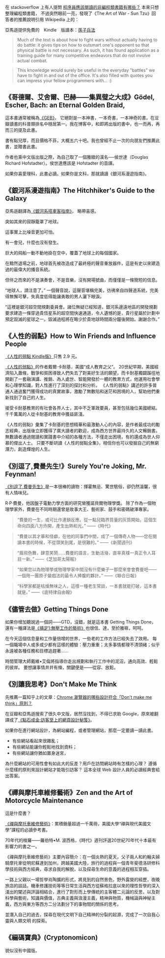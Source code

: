 在 stackoverflow 上有人提問 [程序員應該閱讀的非編程類書籍有哪些？](http://stackoverflow.com/q/38210/343194) 本來只想整理編程類書籍，
不過突然眼前一亮，發現了《The Art of War - Sun Tzu》回答者的推薦說明引用 Wikipedia 上的：

亞馬遜提供免費的　Kindle　版讀本：[孫子兵法](http://www.amazon.cn/gp/product/B00AA7KMKG/ref=as_li_ss_tl?ie=UTF8&camp=536&creative=3132&creativeASIN=B00AA7KMKG&linkCode=as2&tag=favbook-23)

> Much of the text is about how to fight wars without actually having to do battle: 
> it gives tips on how to outsmart one's opponent so that physical battle is not necessary. 
> As such, it has found application as a training guide for many competitive endeavors that do not involve actual combat.

> This knowledge would surely be useful in the everyday "battles" we have to fight in and out of the office. 
> It's also filled with quotes you can impress your fellow programmers with... :)


## 《哥德爾、艾舍爾、巴赫——集異璧之大成》Gödel, Escher, Bach: an Eternal Golden Braid, 

這本書通常被稱為[《GEB》](http://www.amazon.cn/gp/product/B0049MPCAS/ref=as_li_ss_tl?ie=UTF8&camp=536&creative=3132&creativeASIN=B0049MPCAS&linkCode=as2&tag=favbook-23)，
它絕對是一本神書，一本奇書，一本神奇的書。在豆瓣讀書的科普類排名中穩居第一。我在博客中，和即將出版的書中，也一而再，再而三的提及此書。

書有點兒厚，而且價格不菲，大概五六十吧。我也曾經不止一次的向朋友們推薦此書，並贈書此書。

作者也乘中文版出版之際，為自己取了一個雅緻的漢名──侯世達（Douglas Richard Hofstadter）。侯世達應該是 Hofstadter 的音譯。

如果你喜愛理科，此書必讀。如果你是文科，那就讀讀《銀河系漫遊指南》。

## 《銀河系漫遊指南》The Hitchhiker's Guide to the Galaxy

亞馬遜翻譯為[《銀河系搭車客指南》](http://www.amazon.cn/gp/product/B00590XCO2/ref=as_li_ss_tl?ie=UTF8&camp=536&creative=3132&creativeASIN=B00590XCO2&linkCode=as2&tag=favbook-23)，
略帶喜感。

突如其來的寂靜籠罩了地球。

這事實上比噪音更加可怕。

有一會兒，什麼也沒有發生。

巨大的飛船一動不動地掛在空中，覆蓋了地球上的每個國家。

在黯然退場之前，地球首先被改造成了最終極的聲音重放器件，這是有史以來建造過的最偉大的播音系統。

但伴之而來的不是演奏會，不是音樂，沒有開場號曲，而僅僅是一條簡短的信息。

“地球人，請注意了。” 
一個聲音說，這聲音堪稱完美，彷彿來自四聲道系統，完美得無懈可擊，失真度低得能讓勇敢的男人灑下眼淚。

“這裡是銀河超空間規劃委員會。諸位無疑已經知道，銀河系邊遠地區的開發規劃要求建造一條穿過貴恆星系的超空間快速通道，令人遺憾的是，貴行星屬於計劃中預定毀滅的星球之一。毀滅過程將在略少於貴地球時間兩分鐘後開始。謝謝合作。”

## 《人性的弱點》How to Win Friends and Influence People

[《人性的弱點 Kindle版》](http://www.amazon.cn/gp/product/B008F5WMEE/ref=as_li_ss_tl?ie=UTF8&camp=536&creative=3132&creativeASIN=B008F5WMEE&linkCode=as2&tag=favbook-23)只售 2.9 元。

[《人性的弱點》](http://www.amazon.cn/gp/product/B00119B1AM/ref=as_li_ss_tl?ie=UTF8&camp=536&creative=3132&creativeASIN=B00119B1AM&linkCode=as2&tag=favbook-23)的作者戴爾·卡耐基，美國“成人教育之父”。
20世紀早期，美國經濟陷入蕭條，戰爭和貧困導致人們失去了對美好生活的願望，而卡耐基獨闢蹊徑地開創了一套融演講、推銷、為人處世、智能開發於一體的教育方式，他運用社會學和心理學知識，對人性進行了深刻的探討和分析。
《人性的弱點》講述的許多普通人通過奮鬥獲得成功的真實故事，激勵了無數陷和迷茫和困境的人，幫助他們重新找到了自己的人生。

接受卡耐基教育的有社會各界人士，其中不乏軍政要員，甚至包括幾位美國總結。
千千萬萬的人從卡耐基的教育中獲益匪淺。 

《人性的弱點》彙集了卡耐基的思想精華和最激動人心的內容，是作者最成功的勵志經典，出版後立即獲得了廣大讀者的歡迎，成為西方世界最持久的人文暢銷書。
無數讀者通過閱讀和實踐書中介紹的各種方法，不僅走出困境，有的還成為世人仰慕的傑出人士。
只要不斷研讀《人性的弱點全集》，相信你也可以發掘自己的無窮潛力，創造輝煌的人生。

## 《別逗了,費曼先生!》Surely You're Joking, Mr. Feynman!

[《別逗了,費曼先生》](http://www.amazon.cn/gp/product/B009QVEA8M/ref=as_li_ss_tl?ie=UTF8&camp=536&creative=3132&creativeASIN=B009QVEA8M&linkCode=as2&tag=favbook-23)是一本很棒的讀物：揮霍無忌、驚世駭俗，卻仍然溫馨，很有人情味兒。

R·P·費曼，他因盤子電動力學方面的研究榮獲諾貝爾物理學獎。
除了作為一個物理學家外，費曼在不同時期還曾是故事大王、藝術家、鼓手和密碼破澤專家。


> “費曼的一生，或可比作連鎖反應。從一點兒臨界質量的灰質開始，這個生命向四面八方炸開，產生出熱和光。”
> ——《時代》

> “費曼以其才華和怪癖，在他的同事們中間，成了一個傳奇人物——您在閱讀本書的時候，不從頭笑到尾，是很難的。”
> ——《新聞週刊》

> “眉飛色舞，肆意笑鬧……費曼的語言，生動活潑，直率真樸一真正令人耳目一新。”
> ——《芝加哥太陽報》

> “如果您以為物理學或物理學家中間沒有什麼樂子一那麼來會會費曼吧——一個用一團原子變戲法的最令人捧腹的夥計。”
> ——《聯合日報》

> “科學家都是枯燥無味之人，這樣一種老生常談，一本書就能打破，這本書就是。”
> ——《底特律自由報》

## 《儘管去做》Getting Things Done

如果你增加聽說過一個詞——GTD，沒錯，就是這本書 Getting Things Done，還有一種譯法是[《搞定1:無壓工作的藝術》](http://www.amazon.cn/gp/product/B00368C0FG/ref=as_li_ss_tl?ie=UTF8&camp=536&creative=3132&creativeASIN=B00368C0FG&linkCode=as2&tag=favbook-23)也很信、達，至於雅嘛，呵呵。

在今天這個信息量和工作量倍增的世界，一些老的工作方法已經失去了效用。
每一個職場中人或多或少都有這樣的體驗：壓力重重；太多事情都理不清頭緒；似乎永遠被各種任務和目標追趕著……

時間管理大師戴維•艾倫將指導你走出規劃和執行工作中的泥沼，通向高效、輕鬆的彼岸。
要想讓事情井井有條，關鍵便是——從容、放鬆。

## 《別讓我思考》Don't Make Me Think

先推薦一篇知乎上的文章：[Chrome 瀏覽器的哪些設計符合「Don't make me think」原則？](http://www.zhihu.com/question/20564451)

在豆瓣和亞馬遜搜索了很久中文版，居然沒找到，不得已求助 Google，原來被翻譯成了[《點石成金:訪客至上的網頁設計秘笈》](http://www.amazon.cn/gp/product/B0011BTJV8/ref=as_li_ss_tl?ie=UTF8&camp=536&creative=3132&creativeASIN=B0011BTJV8&linkCode=as2&tag=favbook-23)。

如果你在進行網站設計，為網站編程，或者管理網站，那麼一定要讀一讀此書。

* 有些網站看起來很雜亂；
* 有些網站能讓你輕鬆地找到資料；
* 有些網站讓你猶如置身迷宮，

為什麼網站的可用性會有如此大的反差？用戶在訪問網站時有怎樣的心理？
遵循什麼樣的原則來設計網站才能吸引訪客？
這本全球 Web 設計人員的必讀經典會給出答案。

## 《禪與摩托車維修藝術》Zen and the Art of Motorcycle Maintenance

這是什麼書？

[《禪與摩托車維修藝術》](http://www.amazon.cn/gp/product/B005O4PUFC/ref=as_li_ss_tl?ie=UTF8&camp=536&creative=3132&creativeASIN=B005O4PUFC&linkCode=as2&tag=favbook-23)：累積銷量超過一千萬冊，美國大學“禪與現代美國文學”課程的必讀參考書。

70年代的梭羅——羅伯特•M. 波西格，《時代》週刊評選20世紀70年代十本最有影響力的書之一。

《禪與摩托車維修藝術》主要內容簡介：在一個炎熱的夏天，父子兩人和約翰夫婦騎摩托車從明尼蘇達到加州，跨越美國大陸，旅行的過程與一個青年斐德洛研修科學技術與西方經典，尋求自我的解脫，以及探尋生命的意義的過程相互穿插。

一路上父親以一場哲學肖陶擴的形式，將見到的自然景色，野外露營的經歷，夜晚旅店的談話，機車修護技術等等日常生活與西方從蘇格拉底以來的理性哲學的深入淺出的闡述與評論相結合，進行了對形而上學傳統的主客體二元論的反思，以及對科學與藝術，知識與價值，古典主義與浪漫主義，精神與物質，機械論與神秘主義，西方與東方等西方二分法劃分下的事物間的關係的思考。

並潛入自己的過去，探尋在現代文明下自己精神的分裂的起源，完成了一次自我心靈與人類文明 的探索。

## 《編碼寶典》(Cryptonomicon)

貌似沒有中國版。
